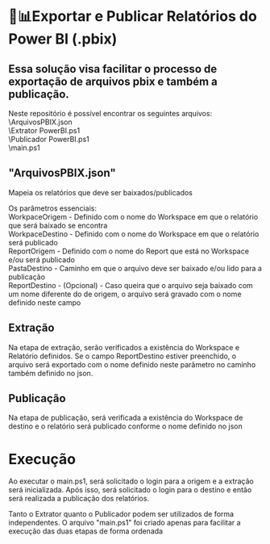 # 🚀📊Exportar e Publicar Relatórios do Power BI (.pbix)
## Essa solução visa facilitar o processo de exportação de arquivos pbix e também a publicação.
Neste repositório é possível encontrar os seguintes arquivos:  
\ArquivosPBIX.json  
\Extrator PowerBI.ps1  
\Publicador PowerBI.ps1  
\main.ps1  

## "ArquivosPBIX.json" 
Mapeia os relatórios que deve ser baixados/publicados  

Os parâmetros essenciais:  
WorkpaceOrigem - Definido com o nome do Workspace em que o relatório que será baixado se encontra  
WorkpaceDestino - Definido com o nome do Workspace em que o relatório será publicado  
ReportOrigem - Definido com o nome do Report que está no Workspace e/ou será publicado  
PastaDestino - Caminho em que o arquivo deve ser baixado e/ou lido para a publicação  
ReportDestino - (Opcional) - Caso queira que o arquivo seja baixado com um nome diferente do de origem, o arquivo será gravado com o nome definido neste campo    

## Extração
Na etapa de extração, serão verificados a existência do Workspace e Relatório definidos.
Se o campo ReportDestino estiver preenchido, o arquivo será exportado com o nome definido neste parâmetro no caminho também definido no json.

## Publicação
Na etapa de publicação, será verificada a existência do Workspace de destino e o relatório será publicado conforme o nome 
definido no json

# Execução
Ao executar o main.ps1, será solicitado o login para a origem e a extração será inicializada. 
Após isso, será solicitado o login para o destino e então será realizada a publicação dos relatórios.

Tanto o Extrator quanto o Publicador podem ser utilizados de forma independentes. 
O arquivo "main.ps1" foi criado apenas para facilitar a execução das duas etapas de forma ordenada
